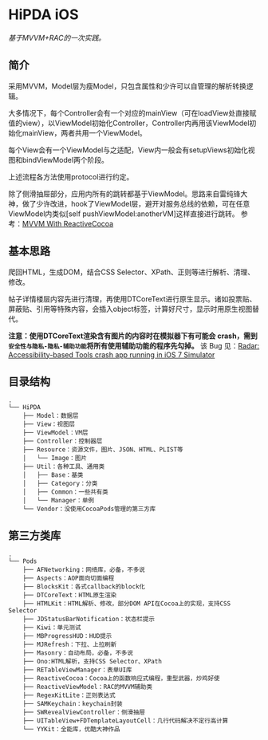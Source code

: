 # HiPDA iOS


*基于MVVM+RAC的一次实践。*

## 简介

采用MVVM，Model层为瘦Model，只包含属性和少许可以自管理的解析转换逻辑。

大多情况下，每个Controller会有一个对应的mainView（可在loadView处直接赋值的view），以ViewModel初始化Controller，Controller内再用该ViewModel初始化mainView，两者共用一个ViewModel。

每个View会有一个ViewModel与之适配，View内一般会有setupViews初始化视图和bindViewModel两个阶段。

上述流程各方法使用protocol进行约定。

除了侧滑抽屉部分，应用内所有的跳转都基于ViewModel。思路来自雷纯锋大神，做了少许改进，hook了ViewModel层，避开对服务总线的依赖，可在任意ViewModel内类似[self pushViewModel:anotherVM]这样直接进行跳转。
参考：[MVVM With ReactiveCocoa](http://blog.leichunfeng.com/blog/2016/02/27/mvvm-with-reactivecocoa/)


## 基本思路

爬回HTML，生成DOM，结合CSS Selector、XPath、正则等进行解析、清理、修改。

帖子详情楼层内容先进行清理，再使用DTCoreText进行原生显示。诸如投票贴、屏蔽贴、引用等特殊内容，会插入object标签，计算好尺寸，显示时用原生视图替代。

**注意：使用DTCoreText渲染含有图片的内容时在模拟器下有可能会 crash，需到`安全性与隐私-隐私-辅助功能`将所有使用辅助功能的程序先勾掉。**
该 Bug 见：[Radar: Accessibility-based Tools crash app running in iOS 7 Simulator
](https://www.cocoanetics.com/2013/11/radar-accessibility-based-tools-crash-app-running-in-ios-7-simulator/)


## 目录结构

    .
    └── HiPDA
        ├── Model：数据层
        ├── View：视图层
        ├── ViewModel：VM层
        ├── Controller：控制器层
        ├── Resource：资源文件，图片、JSON、HTML、PLIST等
        │   └── Image：图片
        ├── Util：各种工具、通用类
        │   ├── Base：基类
        │   ├── Category：分类
        │   ├── Common：一些共有类
        │   └── Manager：单例
        └── Vendor：没使用CocoaPods管理的第三方库


## 第三方类库

    .
    └── Pods
        ├── AFNetworking：网络库，必备，不多说
        ├── Aspects：AOP面向切面编程
        ├── BlocksKit：各式callback的block化
        ├── DTCoreText：HTML原生渲染
        ├── HTMLKit：HTML解析、修改，部分DOM API在Cocoa上的实现，支持CSS Selector
        ├── JDStatusBarNotification：状态栏提示
        ├── Kiwi：单元测试
        ├── MBProgressHUD：HUD提示
        ├── MJRefresh：下拉、上拉刷新
        ├── Masonry：自动布局，必备，不多说
        ├── Ono:HTML解析，支持CSS Selector、XPath
        ├── RETableViewManager：表单UI库
        ├── ReactiveCocoa：Cocoa上的函数响应式编程，重型武器，炒鸡好使
        ├── ReactiveViewModel：RAC的MVVM辅助类
        ├── RegexKitLite：正则表达式
        ├── SAMKeychain：keychain封装
        ├── SWRevealViewController：侧滑抽屉
        ├── UITableView+FDTemplateLayoutCell：几行代码解决不定行高计算
        └── YYKit：全能库，优酷大神作品